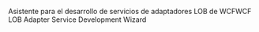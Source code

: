 <span data-ttu-id="183fc-101">Asistente para el desarrollo de servicios de adaptadores LOB de WCF</span><span class="sxs-lookup"><span data-stu-id="183fc-101">WCF LOB Adapter Service Development Wizard</span></span>